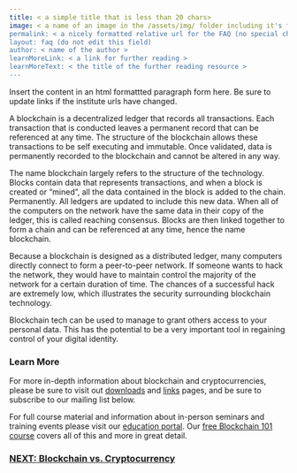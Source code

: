 ```yaml
---
title: < a simple title that is less than 20 chars>
image: < a name of an image in the /assets/img/ folder including it's file extension >
permalink: < a nicely formatted relative url for the FAQ (no special characters or spaces, except _ and - )>
layout: faq (do not edit this field)
author: < name of the author >
learnMoreLink: < a link for further reading >
learnMoreText: < the title of the further reading resource >
---
```


Insert the content in an html formattted paragraph form here. Be sure to update links if the institute urls have changed. 

<!-- Example:
    title: What is a blockchain?
    image:  blockchain.png
    permalink: /faq/what-is-blockchain/
    layout: faq
    author: Jeremy Cogan
 -->

<span>A blockchain is a decentralized ledger that records all transactions. Each transaction that is conducted leaves a permanent record that can be referenced at any time. The structure of the blockchain allows these transactions to be self executing and immutable. Once validated, data is permanently recorded to the blockchain and cannot be altered in any way. </span>

<span>The name blockchain largely refers to the structure of the technology. Blocks contain data that represents transactions, and when a block is created or “mined”, all the data contained in the block is added to the chain. Permanently. All ledgers are updated to include this new data. When all of the computers on the network have the same data in their copy of the ledger, this is called reaching consensus. Blocks are then linked together to form a chain and can be referenced at any time, hence the name blockchain.</span>

<span>Because a blockchain is designed as a distributed ledger, many computers directly connect to form a peer-to-peer network. If someone wants to hack the network, they would have to maintain control the majority of the network for a certain duration of time. The chances of a successful hack are extremely low, which illustrates the security surrounding blockchain technology.</span>

<span>Blockchain tech can be used to manage to grant others access to your personal data. This has the potential to be a very important tool in regaining control of your digital identity.</span>

<h3>Learn More</h3>
<p>For more in-depth information about blockchain and cryptocurrencies, please be sure to visit out <a href="/downloads/">downloads</a> and <a href="/resources/">links</a> pages, and be sure to subscribe to our mailing list below.</p>

<p>For full course material and information about in-person seminars and training events please visit our <a href="/education/">education portal</a>. Our <a href="/courses/blockchain-101/">free Blockchain 101 course</a> covers all of this and more in great detail.</p>

<h3><a href="/education/blockchain-vs-cryptocurrency/">NEXT: Blockchain vs. Cryptocurrency</a></h3> 